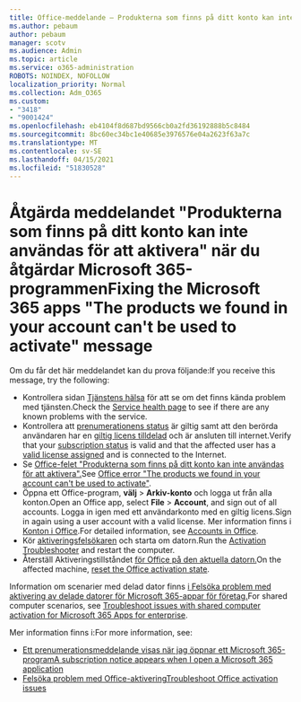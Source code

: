 ```yaml
---
title: Office-meddelande – Produkterna som finns på ditt konto kan inte användas för att aktivera
ms.author: pebaum
author: pebaum
manager: scotv
ms.audience: Admin
ms.topic: article
ms.service: o365-administration
ROBOTS: NOINDEX, NOFOLLOW
localization_priority: Normal
ms.collection: Adm_O365
ms.custom:
- "3418"
- "9001424"
ms.openlocfilehash: eb4104f8d687bd9566cb0a2fd36192888b5c8484
ms.sourcegitcommit: 8bc60ec34bc1e40685e3976576e04a2623f63a7c
ms.translationtype: MT
ms.contentlocale: sv-SE
ms.lasthandoff: 04/15/2021
ms.locfileid: "51830528"
---
```

# <a name="fixing-the-microsoft-365-apps-the-products-we-found-in-your-account-cant-be-used-to-activate-message"></a><span data-ttu-id="390a4-102">Åtgärda meddelandet "Produkterna som finns på ditt konto kan inte användas för att aktivera" när du åtgärdar Microsoft 365-programmen</span><span class="sxs-lookup"><span data-stu-id="390a4-102">Fixing the Microsoft 365 apps "The products we found in your account can't be used to activate" message</span></span>

<span data-ttu-id="390a4-103">Om du får det här meddelandet kan du prova följande:</span><span class="sxs-lookup"><span data-stu-id="390a4-103">If you receive this message, try the following:</span></span>

- <span data-ttu-id="390a4-104">Kontrollera sidan [Tjänstens hälsa](https://docs.microsoft.com/office365/enterprise/view-service-health) för att se om det finns kända problem med tjänsten.</span><span class="sxs-lookup"><span data-stu-id="390a4-104">Check the [Service health page](https://docs.microsoft.com/office365/enterprise/view-service-health) to see if there are any known problems with the service.</span></span>
- <span data-ttu-id="390a4-105">Kontrollera att [prenumerationens status](https://support.office.com/article/0d23d3c0-c19c-4b2f-9845-5344fedc4380#bkmk_checksubscription) är giltig samt att den berörda användaren har en [giltig licens tilldelad](https://support.office.com/article/997596B5-4173-4627-B915-36ABAC6786DC) och är ansluten till internet.</span><span class="sxs-lookup"><span data-stu-id="390a4-105">Verify that your [subscription status](https://support.office.com/article/0d23d3c0-c19c-4b2f-9845-5344fedc4380#bkmk_checksubscription) is valid and that the affected user has a [valid license assigned](https://support.office.com/article/997596B5-4173-4627-B915-36ABAC6786DC) and is connected to the Internet.</span></span> 
- <span data-ttu-id="390a4-106">Se [Office-felet "Produkterna som finns på ditt konto kan inte användas för att aktivera".](https://support.office.com/article/c9f9a0b3-5aae-4131-8077-21e6a59f141e)</span><span class="sxs-lookup"><span data-stu-id="390a4-106">See [Office error "The products we found in your account can't be used to activate"](https://support.office.com/article/c9f9a0b3-5aae-4131-8077-21e6a59f141e).</span></span>
- <span data-ttu-id="390a4-107">Öppna ett Office-program, **välj**  >  **Arkiv-konto** och logga ut från alla konton.</span><span class="sxs-lookup"><span data-stu-id="390a4-107">Open an Office app, select **File** > **Account**, and sign out of all accounts.</span></span> <span data-ttu-id="390a4-108">Logga in igen med ett användarkonto med en giltig licens.</span><span class="sxs-lookup"><span data-stu-id="390a4-108">Sign in again using a user account with a valid license.</span></span> <span data-ttu-id="390a4-109">Mer information finns i [Konton i Office](https://support.office.com/article/628ea040-f265-49de-b986-be09c3ebf8a9).</span><span class="sxs-lookup"><span data-stu-id="390a4-109">For detailed information, see [Accounts in Office](https://support.office.com/article/628ea040-f265-49de-b986-be09c3ebf8a9).</span></span>
- <span data-ttu-id="390a4-110">Kör [aktiveringsfelsökaren](https://aka.ms/SARA-OfficeActivation-Alchemy) och starta om datorn.</span><span class="sxs-lookup"><span data-stu-id="390a4-110">Run the [Activation Troubleshooter](https://aka.ms/SARA-OfficeActivation-Alchemy) and restart the computer.</span></span>
- <span data-ttu-id="390a4-111">Återställ Aktiveringstillståndet [för Office på den aktuella datorn.](https://docs.microsoft.com/office365/troubleshoot/activation/reset-office-365-proplus-activation-state)</span><span class="sxs-lookup"><span data-stu-id="390a4-111">On the affected machine, [reset the Office activation state](https://docs.microsoft.com/office365/troubleshoot/activation/reset-office-365-proplus-activation-state).</span></span>

<span data-ttu-id="390a4-112">Information om scenarier med delad dator finns [i Felsöka problem med aktivering av delade datorer för Microsoft 365-appar för företag.](https://docs.microsoft.com/deployoffice/troubleshoot-shared-computer-activation)</span><span class="sxs-lookup"><span data-stu-id="390a4-112">For shared computer scenarios, see [Troubleshoot issues with shared computer activation for Microsoft 365 Apps for enterprise](https://docs.microsoft.com/deployoffice/troubleshoot-shared-computer-activation).</span></span>

<span data-ttu-id="390a4-113">Mer information finns i:</span><span class="sxs-lookup"><span data-stu-id="390a4-113">For more information, see:</span></span> 
- [<span data-ttu-id="390a4-114">Ett prenumerationsmeddelande visas när jag öppnar ett Microsoft 365-program</span><span class="sxs-lookup"><span data-stu-id="390a4-114">A subscription notice appears when I open a Microsoft 365 application</span></span>](https://support.office.com/article/4cabe32c-f594-4c0e-9191-3d3ade10cceb)
- [<span data-ttu-id="390a4-115">Felsöka problem med Office-aktivering</span><span class="sxs-lookup"><span data-stu-id="390a4-115">Troubleshoot Office activation issues</span></span>](https://support.office.com/article/0d23d3c0-c19c-4b2f-9845-5344fedc4380)